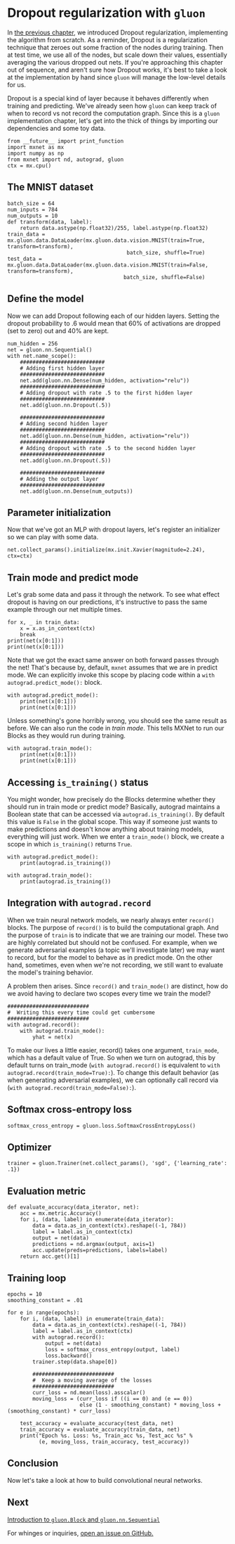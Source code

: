 # Dropout regularization with ``gluon``

In [the previous chapter](./mlp-dropout-scratch.ipynb), 
we introduced Dropout regularization, implementing the algorithm from scratch. 
As a reminder, Dropout is a regularization technique 
that zeroes out some fraction of the nodes during training. 
Then at test time, we use all of the nodes, but scale down their values,
essentially averaging the various dropped out nets. 
If you're approaching this chapter out of sequence,
and aren't sure how Dropout works, it's best to take a look at the implementation by hand
since ``gluon`` will manage the low-level details for us.

Dropout is a special kind of layer because it behaves differently 
when training and predicting. 
We've already seen how ``gluon`` can keep track of when to record vs not record the computation graph.
Since this is a ``gluon`` implementation chapter,
let's get into the thick of things by importing our dependencies and some toy data.

```{.python .input}
from __future__ import print_function
import mxnet as mx
import numpy as np
from mxnet import nd, autograd, gluon
ctx = mx.cpu()

```

## The MNIST dataset

```{.python .input}
batch_size = 64
num_inputs = 784
num_outputs = 10
def transform(data, label):
    return data.astype(np.float32)/255, label.astype(np.float32)
train_data = mx.gluon.data.DataLoader(mx.gluon.data.vision.MNIST(train=True, transform=transform),
                                      batch_size, shuffle=True)
test_data = mx.gluon.data.DataLoader(mx.gluon.data.vision.MNIST(train=False, transform=transform),
                                     batch_size, shuffle=False)
```

## Define the model

Now we can add Dropout following each of our hidden layers. 
Setting the dropout probability to .6 would mean that 60% of activations are dropped (set to zero) out and 40% are kept.

```{.python .input}
num_hidden = 256
net = gluon.nn.Sequential()
with net.name_scope():
    ###########################
    # Adding first hidden layer
    ###########################
    net.add(gluon.nn.Dense(num_hidden, activation="relu"))
    ###########################
    # Adding dropout with rate .5 to the first hidden layer
    ###########################
    net.add(gluon.nn.Dropout(.5))
    
    ###########################
    # Adding second hidden layer
    ###########################
    net.add(gluon.nn.Dense(num_hidden, activation="relu")) 
    ###########################
    # Adding dropout with rate .5 to the second hidden layer
    ###########################
    net.add(gluon.nn.Dropout(.5))
    
    ###########################
    # Adding the output layer
    ###########################
    net.add(gluon.nn.Dense(num_outputs))
```

## Parameter initialization

Now that we've got an MLP with dropout layers, let's register an initializer 
so we can play with some data.

```{.python .input}
net.collect_params().initialize(mx.init.Xavier(magnitude=2.24), ctx=ctx)
```

## Train mode and predict mode

Let's grab some data and pass it through the network.
To see what effect dropout is having on our predictions, 
it's instructive to pass the same example through our net multiple times.

```{.python .input}
for x, _ in train_data:
    x = x.as_in_context(ctx)
    break
print(net(x[0:1]))
print(net(x[0:1]))
```

Note that we got the exact same answer on both forward passes through the net!
That's because by, default, ``mxnet`` assumes that we are in predict mode. 
We can explicitly invoke this scope by placing code within a ``with autograd.predict_mode():`` block.

```{.python .input}
with autograd.predict_mode():
    print(net(x[0:1]))
    print(net(x[0:1]))
```

Unless something's gone horribly wrong, you should see the same result as before. 
We can also run the code in *train mode*.
This tells MXNet to run our Blocks as they would run during training.

```{.python .input}
with autograd.train_mode():
    print(net(x[0:1]))
    print(net(x[0:1]))
```

## Accessing ``is_training()`` status

You might wonder, how precisely do the Blocks determine 
whether they should run in train mode or predict mode?
Basically, autograd maintains a Boolean state 
that can be accessed via ``autograd.is_training()``. 
By default this value is ``False`` in the global scope.
This way if someone just wants to make predictions and 
doesn't know anything about training models, everything will just work.
When we enter a ``train_mode()`` block, 
we create a scope in which ``is_training()`` returns ``True``.

```{.python .input}
with autograd.predict_mode():
    print(autograd.is_training())
    
with autograd.train_mode():
    print(autograd.is_training())
```

## Integration with ``autograd.record``

When we train neural network models,
we nearly always enter ``record()`` blocks.
The purpose of ``record()`` is to build the computational graph.
And the purpose of ``train`` is to indicate that we are training our model.
These two are highly correlated but should not be confused.
For example, when we generate adversarial examples (a topic we'll investigate later)
we may want to record, but for the model to behave as in predict mode.
On the other hand, sometimes, even when we're not recording,
we still want to evaluate the model's training behavior.

A problem then arises. Since ``record()`` and ``train_mode()``
are distinct, how do we avoid having to declare two scopes every time we train the model?

```{.python .input}
##########################
#  Writing this every time could get cumbersome
##########################
with autograd.record():
    with autograd.train_mode():
        yhat = net(x)
```

To make our lives a little easier, record() takes one argument, ``train_mode``,
which has a default value of True.
So when we turn on autograd, this by default turns on train_mode
(``with autograd.record()`` is equivalent to
``with autograd.record(train_mode=True):``).
To change this default behavior
(as when generating adversarial examples),
we can optionally call record via
(``with autograd.record(train_mode=False):``).

## Softmax cross-entropy loss

```{.python .input}
softmax_cross_entropy = gluon.loss.SoftmaxCrossEntropyLoss()
```

## Optimizer

```{.python .input}
trainer = gluon.Trainer(net.collect_params(), 'sgd', {'learning_rate': .1})
```

## Evaluation metric

```{.python .input}
def evaluate_accuracy(data_iterator, net):
    acc = mx.metric.Accuracy()
    for i, (data, label) in enumerate(data_iterator):
        data = data.as_in_context(ctx).reshape((-1, 784))
        label = label.as_in_context(ctx)
        output = net(data)
        predictions = nd.argmax(output, axis=1)
        acc.update(preds=predictions, labels=label)
    return acc.get()[1]
```

## Training loop

```{.python .input}
epochs = 10
smoothing_constant = .01

for e in range(epochs):
    for i, (data, label) in enumerate(train_data):
        data = data.as_in_context(ctx).reshape((-1, 784))
        label = label.as_in_context(ctx)
        with autograd.record():
            output = net(data)
            loss = softmax_cross_entropy(output, label)
            loss.backward()
        trainer.step(data.shape[0])

        ##########################
        #  Keep a moving average of the losses
        ##########################
        curr_loss = nd.mean(loss).asscalar()
        moving_loss = (curr_loss if ((i == 0) and (e == 0)) 
                       else (1 - smoothing_constant) * moving_loss + (smoothing_constant) * curr_loss)

    test_accuracy = evaluate_accuracy(test_data, net)
    train_accuracy = evaluate_accuracy(train_data, net)
    print("Epoch %s. Loss: %s, Train_acc %s, Test_acc %s" %
          (e, moving_loss, train_accuracy, test_accuracy))
```

## Conclusion

Now let's take a look at how to build convolutional neural networks.

## Next
[Introduction to ``gluon.Block`` and ``gluon.nn.Sequential``](../chapter03_deep-neural-networks/plumbing.ipynb)

For whinges or inquiries, [open an issue on  GitHub.](https://github.com/zackchase/mxnet-the-straight-dope)
